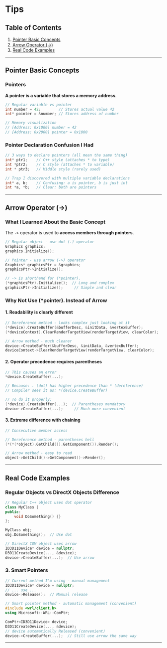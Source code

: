 # Tips

## Table of Contents

1. [Pointer Basic Concepts](#pointer-basic-concepts)
2. [Arrow Operator (->)](#arrow-operator)
3. [Real Code Examples](#real-code-examples)

---

## Pointer Basic Concepts

### Pointers

**A pointer is a variable that stores a memory address**.

```cpp
// Regular variable vs pointer
int number = 42;        // Stores actual value 42
int* pointer = &number; // Stores address of number

// Memory visualization
// [Address: 0x1000] number = 42
// [Address: 0x2000] pointer = 0x1000
```

### Pointer Declaration Confusion I Had

```cpp
// 3 ways to declare pointers (all mean the same thing)
int* ptr1;    // C++ style (attaches * to type)
int *ptr2;    // C style (attaches * to variable)
int * ptr3;   // Middle style (rarely used)

// Trap I discovered with multiple variable declarations
int* a, b;    // Confusing: a is pointer, b is just int
int *a, *b;   // Clear: both are pointers
```

---

## Arrow Operator (->)

### What I Learned About the Basic Concept

The `->` operator is used to **access members through pointers**.

```cpp
// Regular object - use dot (.) operator
Graphics graphics;
graphics.Initialize();

// Pointer - use arrow (->) operator
Graphics* graphicsPtr = &graphics;
graphicsPtr->Initialize();

// -> is shorthand for (*pointer).
(*graphicsPtr).Initialize();  // Long and complex
graphicsPtr->Initialize();     // Simple and clear
```

### Why Not Use (\*pointer). Instead of Arrow

#### 1. Readability is clearly different

```cpp
// Dereference method - looks complex just looking at it
(*device).CreateBuffer(&bufferDesc, &initData, &vertexBuffer);
(*deviceContext).ClearRenderTargetView(renderTargetView, clearColor);

// Arrow method - much cleaner
device->CreateBuffer(&bufferDesc, &initData, &vertexBuffer);
deviceContext->ClearRenderTargetView(renderTargetView, clearColor);
```

#### 2. Operator precedence requires parentheses

```cpp
// This causes an error
*device.CreateBuffer(...);

// Because: . (dot) has higher precedence than * (dereference)
// Compiler sees it as: *(device.CreateBuffer)

// To do it properly:
(*device).CreateBuffer(...);  // Parentheses mandatory
device->CreateBuffer(...);     // Much more convenient
```

#### 3. Extreme difference with chaining

```cpp
// Consecutive member access

// Dereference method - parentheses hell
(*(*(*object).GetChild()).GetComponent()).Render();

// Arrow method - easy to read
object->GetChild()->GetComponent()->Render();
```

---

## Real Code Examples

### Regular Objects vs DirectX Objects Difference

```cpp
// Regular C++ object uses dot operator
class MyClass {
public:
    void DoSomething() {}
};

MyClass obj;
obj.DoSomething();  // Use dot

// DirectX COM object uses arrow
ID3D11Device* device = nullptr;
D3D11CreateDevice(..., &device);
device->CreateBuffer(...);  // Use arrow
```

### 3. Smart Pointers

```cpp
// Current method I'm using - manual management
ID3D11Device* device = nullptr;
// ... use ...
device->Release();  // Manual release

// Smart pointer method - automatic management (convenient)
#include <wrl/client.h>
using Microsoft::WRL::ComPtr;

ComPtr<ID3D11Device> device;
D3D11CreateDevice(..., &device);
// device automatically Released (convenient)
device->CreateBuffer(...);  // Still use arrow the same way
```

---
